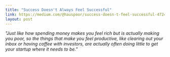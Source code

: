 ```yaml
---
title: "Success Doesn't Always Feel Successful"
link: https://medium.com/@hauspoor/success-doesn-t-feel-successful-472412d1899f#.d91owkeu7
layout: post
---
```


*"Just like how spending money makes you feel rich but is actually making you poor, so the things that make you feel productive, like clearing out your inbox or having coffee with investors, are actually often doing little to get your startup where it needs to be."*
